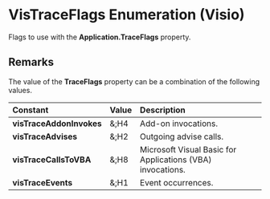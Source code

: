 
# VisTraceFlags Enumeration (Visio)

Flags to use with the  **Application.TraceFlags** property.


## Remarks

The value of the  **TraceFlags** property can be a combination of the following values.



|**Constant**|**Value**|**Description**|
|:-----|:-----|:-----|
| **visTraceAddonInvokes**|&;H4|Add-on invocations.|
| **visTraceAdvises**|&;H2|Outgoing advise calls.|
| **visTraceCallsToVBA**|&;H8|Microsoft Visual Basic for Applications (VBA) invocations.|
| **visTraceEvents**|&;H1|Event occurrences.|

